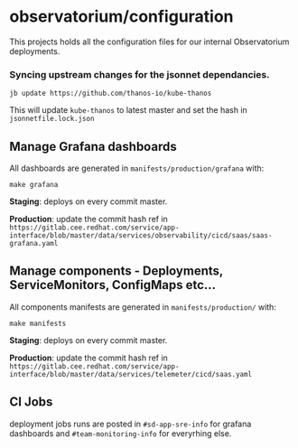 # observatorium/configuration

This projects holds all the configuration files for our internal Observatorium deployments.

### Syncing upstream changes for the jsonnet dependancies.

```
jb update https://github.com/thanos-io/kube-thanos
```
This will update `kube-thanos` to latest master and set the hash in `jsonnetfile.lock.json`



## Manage Grafana dashboards

All dashboards are generated in `manifests/production/grafana` with:
```
make grafana
```

**Staging**: deploys on every commit master.

**Production**: update the commit hash ref in `https://gitlab.cee.redhat.com/service/app-interface/blob/master/data/services/observability/cicd/saas/saas-grafana.yaml`


## Manage components - Deployments, ServiceMonitors, ConfigMaps etc...

All components manifests are generated in `manifests/production/` with:
```
make manifests
```
**Staging**: deploys on every commit master.

**Production**: update the commit hash ref in `https://gitlab.cee.redhat.com/service/app-interface/blob/master/data/services/telemeter/cicd/saas.yaml`


## CI Jobs
deployment jobs runs are posted in `#sd-app-sre-info` for grafana dashboards and `#team-monitoring-info` for everyrhing else.




